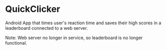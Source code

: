 # QuickClicker
Android App that times user's reaction time and saves their high scores in a leaderboard connected to a web server.

Note: Web server no longer in service, so leaderboard is no longer functional.
